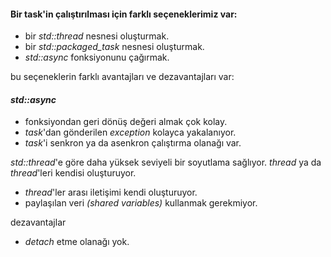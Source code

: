 #### Bir task'in çalıştırılması için farklı seçeneklerimiz var:

+ bir _std::thread_ nesnesi oluşturmak.
+ bir _std::packaged_task_ nesnesi oluşturmak.
+ _std::async_ fonksiyonunu çağırmak.

bu seçeneklerin farklı avantajları ve dezavantajları var:

#### _std::async_
- fonksiyondan geri dönüş değeri almak çok kolay.
- _task_'dan gönderilen _exception_ kolayca yakalanıyor.
- _task_'i senkron ya da asenkron çalıştırma olanağı var.

_std::thread_'e göre daha yüksek seviyeli bir soyutlama sağlıyor.
_thread_ ya da _thread_'leri kendisi oluşturuyor.
- _thread_'ler arası iletişimi kendi oluşturuyor.
- paylaşılan veri _(shared variables)_ kullanmak gerekmiyor.

dezavantajlar<br>
- _detach_ etme olanağı yok.

